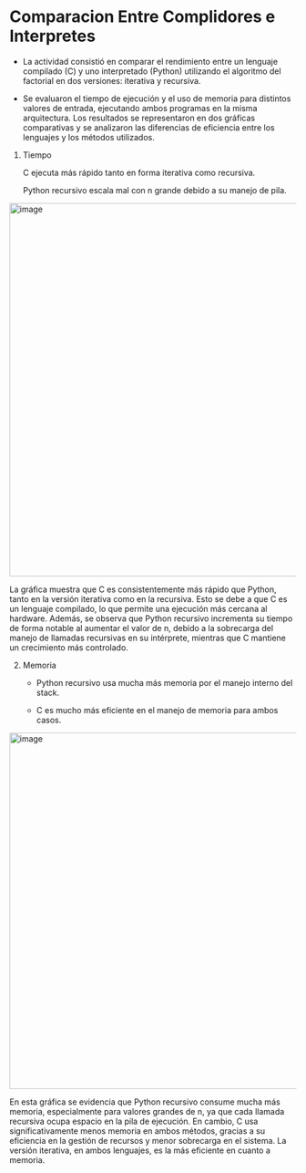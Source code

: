 # Comparacion Entre Complidores e Interpretes

- La actividad consistió en comparar el rendimiento entre un lenguaje compilado (C) y uno interpretado (Python) utilizando el algoritmo del factorial en dos versiones: iterativa y recursiva. 

- Se evaluaron el tiempo de ejecución y el uso de memoria para distintos valores de entrada, ejecutando ambos programas en la misma arquitectura. Los resultados se representaron en dos gráficas comparativas y se analizaron las diferencias de eficiencia entre los lenguajes y los métodos utilizados.

1. Tiempo
   
    C ejecuta más rápido tanto en forma iterativa como recursiva.

    Python recursivo escala mal con n grande debido a su manejo de pila.


<img width="1107" height="655" alt="image" src="https://github.com/user-attachments/assets/6dd1d77d-807f-4858-a1f9-54e80b85c1c0" />

La gráfica muestra que C es consistentemente más rápido que Python, tanto en la versión iterativa como en la recursiva. Esto se debe a que C es un lenguaje compilado, lo que permite una ejecución más cercana al hardware.
Además, se observa que Python recursivo incrementa su tiempo de forma notable al aumentar el valor de n, debido a la sobrecarga del manejo de llamadas recursivas en su intérprete, mientras que C mantiene un crecimiento más controlado.


2. Memoria
   
    - Python recursivo usa mucha más memoria por el manejo interno del stack.

    - C es mucho más eficiente en el manejo de memoria para ambos casos.



<img width="1102" height="625" alt="image" src="https://github.com/user-attachments/assets/99ba6839-830d-46e1-84cc-f5bddad913d2" />


En esta gráfica se evidencia que Python recursivo consume mucha más memoria, especialmente para valores grandes de n, ya que cada llamada recursiva ocupa espacio en la pila de ejecución.
En cambio, C usa significativamente menos memoria en ambos métodos, gracias a su eficiencia en la gestión de recursos y menor sobrecarga en el sistema. La versión iterativa, en ambos lenguajes, es la más eficiente en cuanto a memoria.
